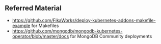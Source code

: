 ## Referred Material
- https://github.com/FikaWorks/deploy-kubernetes-addons-makefile-example for Makefiles
- https://github.com/mongodb/mongodb-kubernetes-operator/blob/master/docs for MongoDB Community deployments